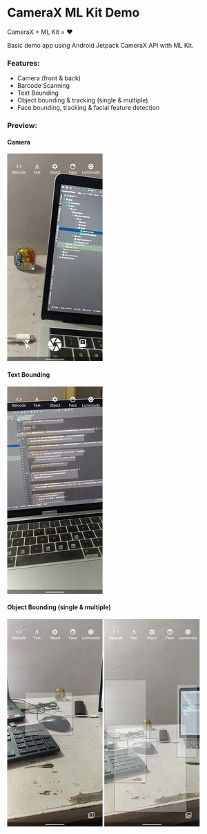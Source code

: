 # CameraX ML Kit Demo
CameraX + ML Kit = ❤️

Basic demo app using Android Jetpack CameraX API with ML Kit.

### Features:
- Camera (front & back)
- Barcode Scanning
- Text Bounding
- Object bounding & tracking (single & multiple)
- Face bounding, tracking & facial feature detection

### Preview:

#### Camera
![Text Bounding](screenshots/img-5.jpeg)

#### Text Bounding
![Text Bounding](screenshots/img-3.jpeg)

#### Object Bounding (single & multiple)
![Text Bounding](screenshots/img-4.jpeg)
![Text Bounding](screenshots/img-2.jpeg)




